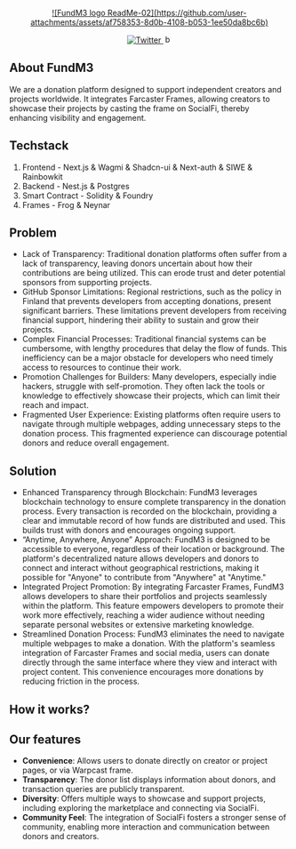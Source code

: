 <p align="center">
  <a href="https://fund-m3.com/">
    ![FundM3 logo ReadMe-02](https://github.com/user-attachments/assets/af758353-8d0b-4108-b053-1ee50da8bc6b)
  </a>
</p>
<p align="center">
  <a href="https://x.com/FundM3_official">
    <img alt="Twitter" src="https://img.shields.io/badge/Twitter-1DA1F2?logo=twitter&logoColor=white" />
  </a>
  <a href="https://x.com/FundM3_official">
    <img alt="backdrop" src="https://github.com/user-attachments/assets/b7d7df45-8ecb-406e-8ee9-148443abd1b1" width=15px height=15px />
  </a>
<p>
    
## About FundM3
We are a donation platform designed to support independent creators and projects worldwide. It integrates Farcaster Frames, allowing creators to showcase their projects by casting the frame on SocialFi, thereby enhancing visibility and engagement.

## Techstack
1. Frontend - Next.js & Wagmi & Shadcn-ui & Next-auth & SIWE & Rainbowkit 
2. Backend - Nest.js & Postgres
3. Smart Contract - Solidity & Foundry
4. Frames - Frog & Neynar

## Problem
- Lack of Transparency: Traditional donation platforms often suffer from a lack of transparency, leaving donors uncertain about how their contributions are being utilized. This can erode trust and deter potential sponsors from supporting projects.
- GitHub Sponsor Limitations: Regional restrictions, such as the policy in Finland that prevents developers from accepting donations, present significant barriers. These limitations prevent developers from receiving financial support, hindering their ability to sustain and grow their projects.
- Complex Financial Processes: Traditional financial systems can be cumbersome, with lengthy procedures that delay the flow of funds. This inefficiency can be a major obstacle for developers who need timely access to resources to continue their work.
- Promotion Challenges for Builders: Many developers, especially indie hackers, struggle with self-promotion. They often lack the tools or knowledge to effectively showcase their projects, which can limit their reach and impact.
- Fragmented User Experience: Existing platforms often require users to navigate through multiple webpages, adding unnecessary steps to the donation process. This fragmented experience can discourage potential donors and reduce overall engagement.

## Solution
- Enhanced Transparency through Blockchain: FundM3 leverages blockchain technology to ensure complete transparency in the donation process. Every transaction is recorded on the blockchain, providing a clear and immutable record of how funds are distributed and used. This builds trust with donors and encourages ongoing support.
- “Anytime, Anywhere, Anyone” Approach: FundM3 is designed to be accessible to everyone, regardless of their location or background. The platform's decentralized nature allows developers and donors to connect and interact without geographical restrictions, making it possible for "Anyone" to contribute from "Anywhere" at "Anytime."
- Integrated Project Promotion: By integrating Farcaster Frames, FundM3 allows developers to share their portfolios and projects seamlessly within the platform. This feature empowers developers to promote their work more effectively, reaching a wider audience without needing separate personal websites or extensive marketing knowledge.
- Streamlined Donation Process: FundM3 eliminates the need to navigate multiple webpages to make a donation. With the platform's seamless integration of Farcaster Frames and social media, users can donate directly through the same interface where they view and interact with project content. This convenience encourages more donations by reducing friction in the process.

## How it works?

## Our features
- **Convenience**: Allows users to donate directly on creator or project pages, or via Warpcast frame.
- **Transparency**: The donor list displays information about donors, and transaction queries are publicly transparent.
- **Diversity**: Offers multiple ways to showcase and support projects, including exploring the marketplace and connecting via SocialFi.
- **Community Feel**: The integration of SocialFi fosters a stronger sense of community, enabling more interaction and communication between donors and creators.
